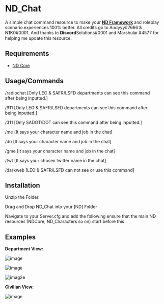 # ND_Chat

A simple chat command resource to make your **[ND Framework](https://github.com/ND-Framework)** and roleplay scenario experiences 100% better. All credits go to Andyyy#7666 & N1K0#0001. And thanks to 𝐃𝐢𝐬𝐜𝐨𝐫𝐝Solutions#0001 and Marshular.#4577 for helping me update this resource.

## Requirements

- [ND Core](https://github.com/ND-Framework/ND_Core)

## Usage/Commands

/radiochat [Only LEO & SAFR/LSFD departments can see this command after being inputted.]

/911  [Only LEO & SAFR/LSFD departments can see this command after being inputted.]

/311  [Only SADOT/DOT can see this command after being inputted.]

/me [It says your character name and job in the chat]

/do [It says your character name and job in the chat]

/gme [It says your character name and job in the chat]

/twt [It says your chosen twitter name in the chat]

/darkweb [LEO & SAFR/LSFD can not see or use this command]

## Installation

Unzip the Folder.

Drag and Drop ND_Chat into your [ND] Folder

Navigate to your Server.cfg and add the following ensure that the main ND resources (NDCore, ND_Characters so on) start before this.

## Examples

**Department View:**

![image](https://user-images.githubusercontent.com/59517854/230959500-947a15eb-0609-4dcc-a697-024a1de41e05.png)

![image](https://user-images.githubusercontent.com/59517854/231259950-b553a55f-5bf7-4540-a08b-f8d0f42cc6b5.png)

![imag2e](https://user-images.githubusercontent.com/59517854/230959139-74d3c3be-0472-4e24-8995-683b14b4443a.png)


**Civilian View:**

![image](https://user-images.githubusercontent.com/59517854/230959067-d670508c-5518-4dbd-92a0-13307829135a.png)
